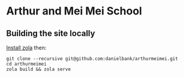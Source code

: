 # Arthur and Mei Mei School

## Building the site locally

[Install zola](https://www.getzola.org/documentation/getting-started/installation/) then:

```
git clone --recursive git@github.com:danielbank/arthurmeimei.git
cd arthurmeimei
zola build && zola serve
```